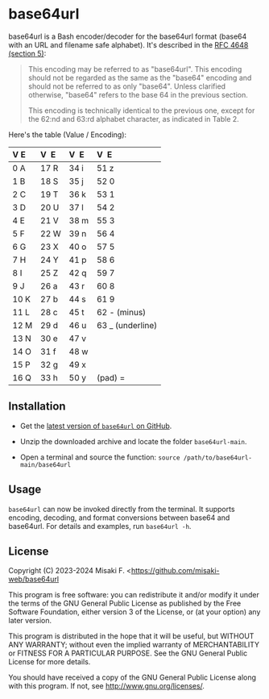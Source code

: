 # base64url

base64url is a Bash encoder/decoder for the base64url format
(base64 with an URL and filename safe alphabet). It's described
in the [RFC 4648 (section 5)](https://www.rfc-editor.org/rfc/rfc4648#section-5):

> This encoding may be referred to as "base64url".  This encoding
> should not be regarded as the same as the "base64" encoding and
> should not be referred to as only "base64".  Unless clarified
> otherwise, "base64" refers to the base 64 in the previous section.
> 
> This encoding is technically identical to the previous one, except
> for the 62:nd and 63:rd alphabet character, as indicated in Table 2.

Here's the table (Value / Encoding):

| V E  | V  E  | V  E  | V  E              |
| :--- | :--- | :--- | :--------------- |
|  0 A | 17 R | 34 i | 51 z             |
|  1 B | 18 S | 35 j | 52 0             |
|  2 C | 19 T | 36 k | 53 1             |
|  3 D | 20 U | 37 l | 54 2             |
|  4 E | 21 V | 38 m | 55 3             |
|  5 F | 22 W | 39 n | 56 4             |
|  6 G | 23 X | 40 o | 57 5             |
|  7 H | 24 Y | 41 p | 58 6             |
|  8 I | 25 Z | 42 q | 59 7             |
|  9 J | 26 a | 43 r | 60 8             |
| 10 K | 27 b | 44 s | 61 9             |
| 11 L | 28 c | 45 t | 62 - (minus)     |
| 12 M | 29 d | 46 u | 63 _ (underline) |
| 13 N | 30 e | 47 v |                  |
| 14 O | 31 f | 48 w |                  |
| 15 P | 32 g | 49 x |                  |
| 16 Q | 33 h | 50 y | (pad) =          |

## Installation

- Get the [latest version of `base64url` on GitHub](https://github.com/misaki-web/base64url/archive/refs/heads/main.zip).

- Unzip the downloaded archive and locate the folder `base64url-main`.

- Open a terminal and source the function: `source /path/to/base64url-main/base64url`

## Usage

`base64url` can now be invoked directly from the terminal. It supports encoding, decoding, and format conversions between base64 and base64url. For details and examples, run `base64url -h`.

## License

Copyright (C) 2023-2024  Misaki F. <https://github.com/misaki-web/base64url

This program is free software: you can redistribute it and/or modify
it under the terms of the GNU General Public License as published by
the Free Software Foundation, either version 3 of the License, or
(at your option) any later version.

This program is distributed in the hope that it will be useful,
but WITHOUT ANY WARRANTY; without even the implied warranty of
MERCHANTABILITY or FITNESS FOR A PARTICULAR PURPOSE.  See the
GNU General Public License for more details.

You should have received a copy of the GNU General Public License
along with this program.  If not, see <http://www.gnu.org/licenses/>.
